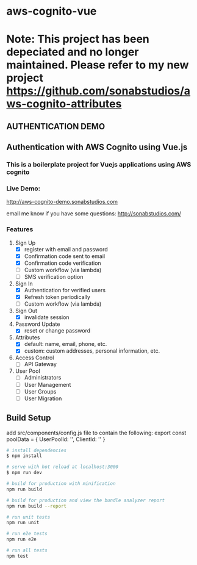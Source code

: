 # aws-cognito-vue
# Note: This project has been depeciated and no longer maintained. Please refer to my new project https://github.com/sonabstudios/aws-cognito-attributes
## AUTHENTICATION DEMO
## Authentication with AWS Cognito using Vue.js
### This is a boilerplate project for Vuejs applications using AWS cognito

### Live Demo:
http://aws-cognito-demo.sonabstudios.com

email me know if you have some questions:
http://sonabstudios.com/

### Features
1. Sign Up
   - [x] register with email and password
   - [x] Confirmation code sent to email
   - [x] Confirmation code verification
   - [ ] Custom workflow (via lambda)
   - [ ] SMS verification option
2. Sign In
   - [x] Authentication for verified users
   - [x] Refresh token periodically
   - [ ] Custom workflow (via lambda)
3. Sign Out
   - [x] invalidate session
4. Password Update
   - [x] reset or change password
5. Attributes
   - [x] default: name, email, phone, etc.
   - [x] custom: custom addresses, personal information, etc.
6. Access Control
   - [ ] API Gateway
7. User Pool
   - [ ] Administrators
   - [ ] User Management
   - [ ] User Groups
   - [ ] User Migration

## Build Setup

add src/components/config.js file to contain the following:
export const poolData = {
  UserPoolId: '<your user pool id>',
  ClientId: '<your client id>'
}


``` bash
# install dependencies
$ npm install

# serve with hot reload at localhost:3000
$ npm run dev

# build for production with minification
npm run build

# build for production and view the bundle analyzer report
npm run build --report

# run unit tests
npm run unit

# run e2e tests
npm run e2e

# run all tests
npm test
```
